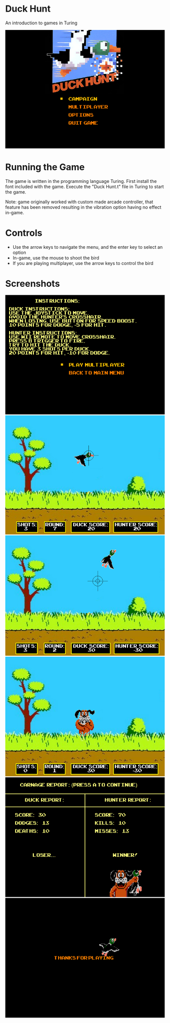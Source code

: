 Duck Hunt
=========

An introduction to games in Turing

![Main Menu](/Screenshots/screen1.png)

Running the Game
===================
The game is written in the programming language Turing. First install the font included with the game. Execute the "Duck Hunt.t" file in Turing to start the game.

Note: game originally worked with custom made arcade controller, that feature has been removed resulting in the vibration option having no effect in-game.

Controls
========
- Use the arrow keys to navigate the menu, and the enter key to select an option
- In-game, use the mouse to shoot the bird
- If you are playing multiplayer, use the arrow keys to control the bird

Screenshots
===========

![Instructions](/Screenshots/screen2.png)
![Gameplay 1](/Screenshots/screen3.png)
![Gameplay 2](/Screenshots/screen4.png)
![Gameplay 3](/Screenshots/screen5.png)
![Results](/Screenshots/screen6.png)
![Thanks](/Screenshots/screen7.png)
